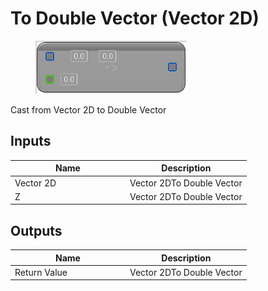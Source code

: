 # To Double Vector (Vector 2D)

<div align="left" data-full-width="false">

<figure><img src="To_Double_Vector_(Vector_2D).png" alt=""><figcaption></figcaption></figure>

</div>

Cast from Vector 2D to Double Vector

## Inputs

<table>
<thead><tr><th width="170">Name</th><th>Description</th></tr></thead>
<tbody>
<tr><td>Vector 2D</td><td>Vector 2DTo Double Vector</td></tr>
<tr><td>Z</td><td>Vector 2DTo Double Vector</td></tr>
</tbody>
</table>

## Outputs

<table>
<thead><tr><th width="170">Name</th><th>Description</th></tr></thead>
<tbody>
<tr><td>Return Value</td><td>Vector 2DTo Double Vector</td></tr>
</tbody>
</table>